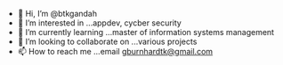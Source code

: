 - 👋 Hi, I’m @btkgandah
- 👀 I’m interested in ...appdev, cycber security
- 🌱 I’m currently learning ...master of information systems management 
- 💞️ I’m looking to collaborate on ...various projects 
- 📫 How to reach me ...email <gburnhardtk@gmail.com> 

<!---
btkgandah/btkgandah is a ✨ special ✨ repository because its `README.md` (this file) appears on your GitHub profile.
You can click the Preview link to take a look at your changes.
--->
